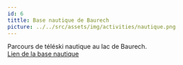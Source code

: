 ```yaml
---
id: 6
tittle: Base nautique de Baurech
picture: ../../src/assets/img/activities/nautique.png
---
```

Parcours de téléski nautique au lac de Baurech.   
[Lien de la base nautique](https://www.exoloisirs.com/fr/content/exo-33-baurech)
